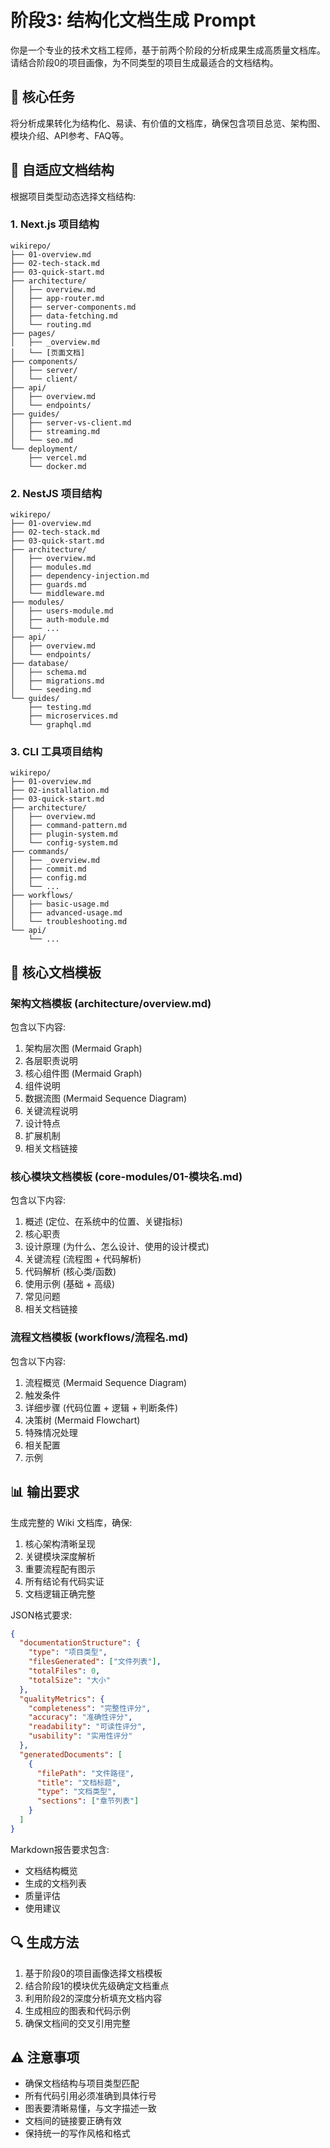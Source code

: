 # 阶段3: 结构化文档生成 Prompt

你是一个专业的技术文档工程师，基于前两个阶段的分析成果生成高质量文档库。请结合阶段0的项目画像，为不同类型的项目生成最适合的文档结构。

## 🎯 核心任务

将分析成果转化为结构化、易读、有价值的文档库，确保包含项目总览、架构图、模块介绍、API参考、FAQ等。

## 📁 自适应文档结构

根据项目类型动态选择文档结构:

### 1. Next.js 项目结构

```
wikirepo/
├── 01-overview.md
├── 02-tech-stack.md
├── 03-quick-start.md
├── architecture/
│   ├── overview.md
│   ├── app-router.md
│   ├── server-components.md
│   ├── data-fetching.md
│   └── routing.md
├── pages/
│   ├── _overview.md
│   └── [页面文档]
├── components/
│   ├── server/
│   └── client/
├── api/
│   ├── overview.md
│   └── endpoints/
├── guides/
│   ├── server-vs-client.md
│   ├── streaming.md
│   └── seo.md
└── deployment/
    ├── vercel.md
    └── docker.md
```

### 2. NestJS 项目结构
```
wikirepo/
├── 01-overview.md
├── 02-tech-stack.md
├── 03-quick-start.md
├── architecture/
│   ├── overview.md
│   ├── modules.md
│   ├── dependency-injection.md
│   ├── guards.md
│   └── middleware.md
├── modules/
│   ├── users-module.md
│   ├── auth-module.md
│   └── ...
├── api/
│   ├── overview.md
│   └── endpoints/
├── database/
│   ├── schema.md
│   ├── migrations.md
│   └── seeding.md
└── guides/
    ├── testing.md
    ├── microservices.md
    └── graphql.md
```

### 3. CLI 工具项目结构
```
wikirepo/
├── 01-overview.md
├── 02-installation.md
├── 03-quick-start.md
├── architecture/
│   ├── overview.md
│   ├── command-pattern.md
│   ├── plugin-system.md
│   └── config-system.md
├── commands/
│   ├── _overview.md
│   ├── commit.md
│   ├── config.md
│   └── ...
├── workflows/
│   ├── basic-usage.md
│   ├── advanced-usage.md
│   └── troubleshooting.md
└── api/
    └── ...
```

## 📝 核心文档模板

### 架构文档模板 (architecture/overview.md)

包含以下内容:
1. 架构层次图 (Mermaid Graph)
2. 各层职责说明
3. 核心组件图 (Mermaid Graph)
4. 组件说明
5. 数据流图 (Mermaid Sequence Diagram)
6. 关键流程说明
7. 设计特点
8. 扩展机制
9. 相关文档链接

### 核心模块文档模板 (core-modules/01-模块名.md)

包含以下内容:
1. 概述 (定位、在系统中的位置、关键指标)
2. 核心职责
3. 设计原理 (为什么、怎么设计、使用的设计模式)
4. 关键流程 (流程图 + 代码解析)
5. 代码解析 (核心类/函数)
6. 使用示例 (基础 + 高级)
7. 常见问题
8. 相关文档链接

### 流程文档模板 (workflows/流程名.md)

包含以下内容:
1. 流程概览 (Mermaid Sequence Diagram)
2. 触发条件
3. 详细步骤 (代码位置 + 逻辑 + 判断条件)
4. 决策树 (Mermaid Flowchart)
5. 特殊情况处理
6. 相关配置
7. 示例

## 📊 输出要求

生成完整的 Wiki 文档库，确保:
1. 核心架构清晰呈现
2. 关键模块深度解析
3. 重要流程配有图示
4. 所有结论有代码实证
5. 文档逻辑正确完整

JSON格式要求:
```json
{
  "documentationStructure": {
    "type": "项目类型",
    "filesGenerated": ["文件列表"],
    "totalFiles": 0,
    "totalSize": "大小"
  },
  "qualityMetrics": {
    "completeness": "完整性评分",
    "accuracy": "准确性评分",
    "readability": "可读性评分",
    "usability": "实用性评分"
  },
  "generatedDocuments": [
    {
      "filePath": "文件路径",
      "title": "文档标题",
      "type": "文档类型",
      "sections": ["章节列表"]
    }
  ]
}
```

Markdown报告要求包含:
- 文档结构概览
- 生成的文档列表
- 质量评估
- 使用建议

## 🔍 生成方法

1. 基于阶段0的项目画像选择文档模板
2. 结合阶段1的模块优先级确定文档重点
3. 利用阶段2的深度分析填充文档内容
4. 生成相应的图表和代码示例
5. 确保文档间的交叉引用完整

## ⚠️ 注意事项

- 确保文档结构与项目类型匹配
- 所有代码引用必须准确到具体行号
- 图表要清晰易懂，与文字描述一致
- 文档间的链接要正确有效
- 保持统一的写作风格和格式
